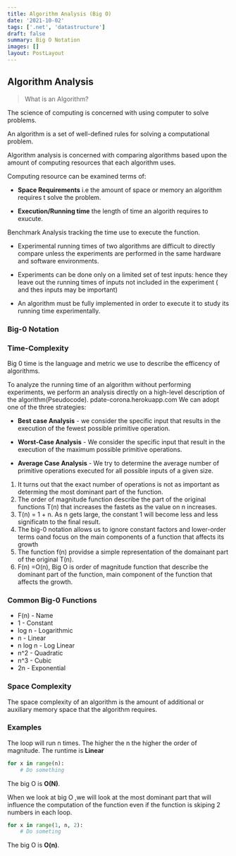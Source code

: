 ```yaml
---
title: Algorithm Analysis (Big O)
date: '2021-10-02'
tags: ['.net', 'datastructure']
draft: false
summary: Big O Notation
images: []
layout: PostLayout
---
```


## Algorithm Analysis

> What is an Algorithm?

The science of computing is concerned with using computer to solve problems.

An algorithm is a set of well-defined rules for solving a computational problem.

Algorithm analysis is concerned with comparing algorithms based upon the amount of computing resources that each algorithm uses.

Computing resource can be examined terms of:

- **Space Requirements** i.e the amount of space or memory an algorithm requires t solve the problem.

- **Execution/Running time** the length of time an algorith requires to exucute.

Benchmark Analysis tracking the time use to execute the function.

- Experimental running times of two algorithms are difficult to directly compare unless the experiments are performed in the same hardware and software environments.

- Experiments can be done only on a limited set of test inputs: hence they leave out the running times of inputs not included in the experiment ( and thes inputs may be important)

- An algorithm must be fully implemented in order to execute it to study its running time experimentally.

### Big-0 Notation

### Time-Complexity

Big 0 time is the language and metric we use to describe the efficency of algorithms.

To analyze the running time of an algorithm without performing experiments, we perform an analysis directly on a high-level description of the algorithm(Pseudocode).
pdate-corona.herokuapp.com
We can adopt one of the three strategies:

- **Best case Analysis** - we consider the specific input that results in the execution of the fewest possible primitive operation.

- **Worst-Case Analysis** - We consider the specific input that result in the execution of the maximum possible primitive operations.

- **Average Case Analysis** - We try to determine the average number of primitive operations executed for all possible inputs of a given size.

1. It turns out that the exact number of operations is not as important as determing the most dominant part of the function.
2. The order of magnitude function describe the part of the original functions T(n) that increases the fastets as the value on n increases.
3. T(n) = 1 + n. As n gets large, the constant 1 will become less and less significatn to the final result.
4. The big-0 notation allows us to ignore constant factors and lower-order terms oand focus on the main components of a function that affects its growth
5. The function f(n) providse a simple representation of the domainant part of the original T(n).
6. F(n) =O(n), Big O is order of magnitude function that describe the dominant part of the function, main component of the function that affects the growth.

### Common Big-0 Functions

- F(n) - Name
- 1 - Constant
- log n - Logarithmic
- n - Linear
- n log n - Log Linear
- n^2 - Quadratic
- n^3 - Cubic
- 2n - Exponential

### Space Complexity

The space complexity of an algorithm is the amount of additional or auxiliary memory space that the algorithm requires.

### Examples

The loop will run n times. The higher the n the higher the order of magnitude. The runtime is **Linear**

```python
for x in range(n):
    # Do something
```

The big O is **O(N)**.

When we look at big O ,we will look at the most dominant part that will influence the computation of the function even if the function is skiping 2 numbers in each loop.

```python
for x in range(1, n, 2):
    # Do someting
```

The big O is **O(n)**.
